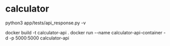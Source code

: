 # calculator
python3 app/tests/api_response.py -v

docker build -t calculator-api .
docker run --name calculator-api-container -d -p 5000:5000 calculator-api 